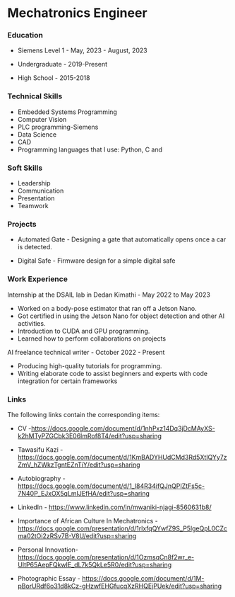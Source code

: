 # Mechatronics Engineer

### Education
* Siemens Level 1 - May, 2023 - August, 2023
   
* Undergraduate - 2019-Present

* High School - 2015-2018

### Technical Skills
* Embedded Systems Programming
* Computer Vision
* PLC programming-Siemens
* Data Science
* CAD
* Programming languages that I use: Python, C and

### Soft Skills
* Leadership
* Communication
* Presentation
* Teamwork

### Projects
* Automated Gate - Designing a gate that automatically opens once a car is detected.

* Digital Safe - Firmware design for a simple digital safe

### Work Experience
Internship at the DSAIL lab in Dedan Kimathi - May 2022 to May 2023
* Worked on a body-pose estimator that ran off a Jetson Nano.
* Got certified in using the Jetson Nano for object detection and other AI activities.
* Introduction to CUDA and GPU programming.
* Learned how to perform collaborations on projects

AI freelance technical writer - October 2022 - Present
* Producing high-quality tutorials for programming.
* Writing elaborate code to assist beginners and experts with code integration for certain frameworks

### Links
The following links contain the corresponding items:

*  CV -<https://docs.google.com/document/d/1nhPxz14Dq3jDcMAyXS-k2hMTyPZGCbk3E06lmRof8T4/edit?usp=sharing>

* Tawasifu Kazi -<https://docs.google.com/document/d/1KmBADYHUdCMd3Rd5XtIQYy7zZmV_hZWkzTgntEZnTiY/edit?usp=sharing>
   
* Autobiography - <https://docs.google.com/document/d/1_l84R34ifQJnQPIZtFs5c-7N40P_EJxOX5qLmIJEfHA/edit?usp=sharing>

* LinkedIn - <https://www.linkedin.com/in/mwaniki-njagi-8560631b8/>

* Importance of African Culture In Mechatronics - <https://docs.google.com/presentation/d/1rlxfqQYwfZ9S_P5lgeQpL0CZcma02tOi2zRSv7B-V8U/edit?usp=sharing>

* Personal Innovation- <https://docs.google.com/presentation/d/1OzmsqCn8f2wr_e-UltP65AepFQkwIE_dL7k5QkLe5R0/edit?usp=sharing>

* Photographic Essay - <https://docs.google.com/document/d/1M-pBorURdf6o31d8kCz-gHzwfEHGfucqXzRHQEjPUek/edit?usp=sharing>
